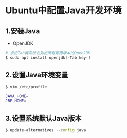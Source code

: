 # Ubuntu中配置Java开发环境

## 1.安装Java

* OpenJDK

```bash
# 点击Tab键系统会列出所有可用版本的OpenJDK
$ sudo apt install openjdk[-Tab key-]
```


## 2.设置Java环境变量

```bash
$ vim /etc/profile

JAVA_HOME=
JRE_HOME=
```

## 3.设置系统默认Java版本

```bash
$ update-alternatives --config java
```







